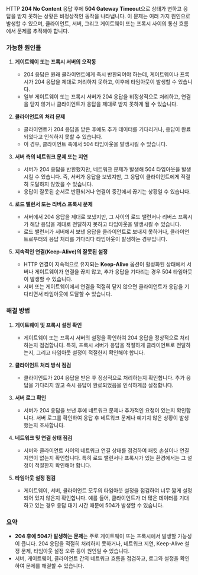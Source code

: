 HTTP **204 No Content** 응답 후에 **504 Gateway Timeout**으로 상태가 변하고 응답을 받지 못하는 상황은 비정상적인 동작을 나타냅니다. 이 문제는 여러 가지 원인으로 발생할 수 있으며, 클라이언트, 서버, 그리고 게이트웨이 또는 프록시 사이의 통신 흐름에서 문제를 추적해야 합니다.

### 가능한 원인들

1. **게이트웨이 또는 프록시 서버의 오작동**
   - 204 응답은 원래 클라이언트에게 즉시 반환되어야 하는데, 게이트웨이나 프록시가 204 응답을 제대로 처리하지 못하고, 이후에 타임아웃이 발생할 수 있습니다.
   - 일부 게이트웨이 또는 프록시 서버가 204 응답을 비정상적으로 처리하고, 연결을 닫지 않거나 클라이언트가 응답을 제대로 받지 못하게 될 수 있습니다.
   
2. **클라이언트의 처리 문제**
   - 클라이언트가 204 응답을 받은 후에도 추가 데이터를 기다리거나, 응답이 완료되었다고 인식하지 못할 수 있습니다.
   - 이 경우, 클라이언트 측에서 504 타임아웃을 발생시킬 수 있습니다.

3. **서버 측의 네트워크 문제 또는 지연**
   - 서버가 204 응답을 반환했지만, 네트워크 문제가 발생해 504 타임아웃을 발생시킬 수 있습니다. 즉, 서버가 응답을 보냈지만, 그 응답이 클라이언트에게 적절히 도달하지 않았을 수 있습니다.
   - 응답이 잘못된 순서로 반환되거나 연결이 중간에서 끊기는 상황일 수 있습니다.

4. **로드 밸런서 또는 리버스 프록시 문제**
   - 서버에서 204 응답을 제대로 보냈지만, 그 사이의 로드 밸런서나 리버스 프록시가 해당 응답을 제대로 전달하지 못하고 타임아웃을 발생시킬 수 있습니다.
   - 로드 밸런서가 서버에서 보낸 응답을 클라이언트로 보내지 못하거나, 클라이언트로부터의 응답 처리를 기다리다 타임아웃이 발생하는 경우입니다.

5. **지속적인 연결(Keep-Alive)의 잘못된 설정**
   - HTTP 연결이 지속적으로 유지되는 **Keep-Alive** 옵션이 활성화된 상태에서 서버나 게이트웨이가 연결을 끊지 않고, 추가 응답을 기다리는 경우 504 타임아웃이 발생할 수 있습니다.
   - 서버 또는 게이트웨이에서 연결을 적절히 닫지 않으면 클라이언트가 응답을 기다리면서 타임아웃에 도달할 수 있습니다.

### 해결 방법

1. **게이트웨이 및 프록시 설정 확인**
   - 게이트웨이 또는 프록시 서버의 설정을 확인하여 204 응답을 정상적으로 처리하는지 점검합니다. 특히, 프록시 서버가 응답을 적절하게 클라이언트로 전달하는지, 그리고 타임아웃 설정이 적절한지 확인해야 합니다.

2. **클라이언트 처리 방식 점검**
   - 클라이언트가 204 응답을 받은 후 정상적으로 처리하는지 확인합니다. 추가 응답을 기다리지 않고 즉시 응답이 완료되었음을 인식하게끔 설정합니다.

3. **서버 로그 확인**
   - 서버가 204 응답을 보낸 후에 네트워크 문제나 추가적인 요청이 있는지 확인합니다. 서버 로그를 확인하여 응답 후 네트워크 문제나 예기치 않은 상황이 발생했는지 조사합니다.

4. **네트워크 및 연결 상태 점검**
   - 서버와 클라이언트 사이의 네트워크 연결 상태를 점검하여 패킷 손실이나 연결 지연이 없는지 확인합니다. 특히 로드 밸런서나 프록시가 있는 환경에서는 그 설정이 적절한지 확인해야 합니다.

5. **타임아웃 설정 점검**
   - 게이트웨이, 서버, 클라이언트 모두의 타임아웃 설정을 점검하여 너무 짧게 설정되어 있지 않은지 확인합니다. 예를 들어, 클라이언트가 더 많은 데이터를 기대하고 있는 경우 응답 대기 시간 때문에 504가 발생할 수 있습니다.

### 요약

- **204 후에 504가 발생하는 문제**는 주로 게이트웨이 또는 프록시에서 발생할 가능성이 큽니다. 204 응답을 적절히 처리하지 못하거나, 네트워크 지연, Keep-Alive 설정 문제, 타임아웃 설정 오류 등이 원인일 수 있습니다.
- 서버, 게이트웨이, 클라이언트 간의 네트워크 흐름을 점검하고, 로그와 설정을 확인하여 문제를 해결할 수 있습니다.
